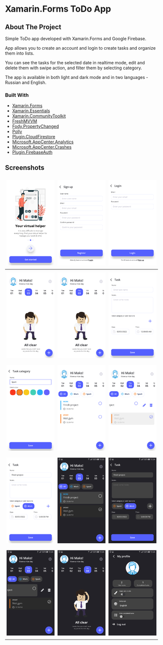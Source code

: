 <h1>Xamarin.Forms ToDo App</h1>

## About The Project

<p>Simple ToDo app developed with Xamarin.Forms and Google Firebase.</p>
<p>App allows you to create an account and login to create tasks and organize them into lists.</p>
<p>You can see the tasks for the selected date in realtime mode, edit and delete them with swipe action, and filter them by selecting category.</p>
<p>The app is available in both light and dark mode and in two languages - Russian and English.</p>

### Built With

* [Xamarin.Forms](https://docs.microsoft.com/en-us/xamarin/xamarin-forms/)
* [Xamarin.Essentials](https://docs.microsoft.com/en-us/xamarin/essentials/)
* [Xamarin.CommunityToolkit](https://docs.microsoft.com/en-us/xamarin/community-toolkit/)
* [FreshMVVM](https://github.com/rid00z/FreshMvvm)
* [Fody.PropertyChanged](https://github.com/Fody/PropertyChanged)
* [Polly](https://github.com/App-vNext/Polly)
* [Plugin.CloudFirestore](https://github.com/f-miyu/Plugin.CloudFirestore)
* [Microsoft.AppCenter.Analytics](https://www.nuget.org/packages/Microsoft.AppCenter.Analytics/)
* [Microsoft.AppCenter.Crashes](https://www.nuget.org/packages/Microsoft.AppCenter.Crashes/)
* [Plugin.FirebaseAuth](https://github.com/f-miyu/Plugin.FirebaseAuth)

## Screenshots
<style type="text/css">
.tg  {border-collapse:collapse;border-spacing:0;}
.tg td{border-style:none;overflow:hidden;padding:10px 5px;word-break:normal;}
.tg th{border-style:none;overflow:hidden;padding:10px 5px;word-break:normal;}
.tg .tg-0lax{text-align:left;vertical-align:top}
</style>
<table class="tg">
<thead>
  <tr>
    <th class="tg-0lax"><img src="https://github.com/reminmax/ToDoApp/blob/master/Screenshots/Screenshot_20220303-181216.png?raw=true" Width="240" /></th>
    <th class="tg-0lax"><img src="https://github.com/reminmax/ToDoApp/blob/master/Screenshots/Screenshot_20220303-181228.png?raw=true" Width="240" /></th>
    <th class="tg-0lax"><img src="https://github.com/reminmax/ToDoApp/blob/master/Screenshots/Screenshot_20220303-181239.png?raw=true" Width="240" /></th>
  </tr>
</thead>
<tbody>
  <tr>
    <td class="tg-0lax"><img src="https://github.com/reminmax/ToDoApp/blob/master/Screenshots/Screenshot_20220303-181438.png?raw=true" Width="240" /></td>
    <td class="tg-0lax"><img src="https://github.com/reminmax/ToDoApp/blob/master/Screenshots/Screenshot_20220303-181438.png?raw=true" Width="240" /></td>
    <td class="tg-0lax"><img src="https://github.com/reminmax/ToDoApp/blob/master/Screenshots/Screenshot_20220303-181511.png?raw=true" Width="240" /></td>
  </tr>
  <tr>
    <td class="tg-0lax"><img src="https://github.com/reminmax/ToDoApp/blob/master/Screenshots/Screenshot_20220303-181618.png?raw=true" Width="240" /></td>
    <td class="tg-0lax"><img src="https://github.com/reminmax/ToDoApp/blob/master/Screenshots/Screenshot_20220303-183552.png?raw=true" Width="240" /></td>
    <td class="tg-0lax"><img src="https://github.com/reminmax/ToDoApp/blob/master/Screenshots/Screenshot_20220303-183710.png?raw=true" Width="240" /></td>
  </tr>
  <tr>
    <td class="tg-0lax"><img src="https://github.com/reminmax/ToDoApp/blob/master/Screenshots/Screenshot_20220303-193326.png?raw=true" Width="240" /></td>
    <td class="tg-0lax"><img src="https://github.com/reminmax/ToDoApp/blob/master/Screenshots/Screenshot_20220303-193357.png?raw=true" Width="240" /></td>
    <td class="tg-0lax"><img src="https://github.com/reminmax/ToDoApp/blob/master/Screenshots/Screenshot_20220303-193408.png?raw=true" Width="240" /></td>
  </tr>
  <tr>
    <td class="tg-0lax"><img src="https://github.com/reminmax/ToDoApp/blob/master/Screenshots/Screenshot_20220303-193422.png?raw=true" Width="240" /></td>
    <td class="tg-0lax"><img src="https://github.com/reminmax/ToDoApp/blob/master/Screenshots/Screenshot_20220303-193433.png?raw=true" Width="240" /></td>
    <td class="tg-0lax"><img src="https://github.com/reminmax/ToDoApp/blob/master/Screenshots/Screenshot_20220303-193452.png?raw=true" Width="240" /></td>
  </tr>
</tbody>
</table>
